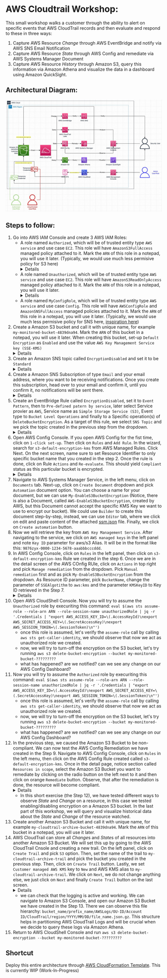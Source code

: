 # AWS Cloudtrail Workshop:
This small workshop walks a customer through the ability to alert on specific events that AWS CloudTrail records and then evaluate and respond to these in three ways:
1. Capture AWS Resource *Change* through AWS EventBridge and notify via AWS SNS Email Notification
2. Capture AWS Resource *State* through AWS Config and remediate via AWS Systems Manager Document
3. Capture AWS Resource *History* through Amazon S3, query this information via Amazon Athena and visualize the data in a dashboard using Amazon QuickSight.

## Architectural Diagram:
![Architectural Diagram](/img/cloudtrail-workshop-2021.jpg)

## Steps to follow: 
1. Go into AWS IAM Console and create 3 AWS IAM Roles:
    - A role named `Authorized`, which will be of trusted entity type `AWS service` and use case `EC2`. This role will have `AmazonS3FullAccess` managed policy attached to it. Mark the `ARN` of this role in a notepad, you will use it later. (Typically, we would use much less permisive policy for S3 here) <details>![Authorized IAM Role Configuration](/img/step1a.png)</details>
    - A role named `Unauthorized`, which will be of trusted entity type `AWS service` and use case `EC2`. This role will have `AmazonS3ReadOnlyAccess` managed policy attached to it. Mark the `ARN` of this role in a notepad, you will use it later. <details>![Authorized IAM Role Configuration](/img/step1b.png)</details>
    - A role named `MyConfigRole`, which will be of trusted entity type `AWS service` and use case `Config`. This role will have `AWSConfigRole` and `AmazonSNSFullAccess` managed policies attached to it. Mark the `ARN` of this role in a notepad, you will use it later. (Typically, we would use much less permisive policy for SNS here, [inspiration here](https://docs.aws.amazon.com/config/latest/developerguide/iamrole-permissions.html))
2. Create a Amazon S3 bucket and call it with unique name, for example `my-monitored-bucket-4839dna94`. Mark the `ARN` of this bucket in a notepad, you will use it later. When creating this bucket, set-up `Default Encryption` as `Enabled` and use the value `AWS Key Management Service key (SSE-KMS)` <details>![S3 Bucket Encryption Configuration](/img/step2.png)</details>
3. Create an Amazon SNS topic called `EncryptionDisabled` and set it to be `Standard` <details>![SNS Topic Configuration](/img/step3.png)</details>
4. Create a Amazon SNS Subscription of type `Email` and your email address, where you want to be receiving notifications. Once you create this subscription, head over to your email and confirm it, until you confirm it, no notifications will be sent there. <details>![SNS Subscription Configuration](/img/step4.png)</details>
5. Create an EventBridge Rule called `EncryptionDisabled`, set it to `Event Pattern`, then to `Pre-defined patern by service`, later select Service provier as `AWS`, Service name as `Simple Storage Service (S3)`, Event type to `Bucket Level Operations` and finally to a Specific operation(s) of `DeleteBucketEncryption`. As a target of this rule, we select `SNS Topic` and we pick the topic created in the previous step from the dropdown. <details>![EventBridge Rule Configuration](/img/step5.png)</details>
6. Open AWS Config Console. If you open AWS Config for the fist time, click on `1-click set-up`. Then click on `Rules` and `Add Rule`. In the wizard, search for `s3-default-encryption-kms` from AWS Managed Rules. Click Next. On the next screen, name sure to set Resource Identifier to only specific bucket name that you created in the step 2. Once the rule is done, click on Rule `Actions` and `Re-evaluate`. This should yield `Compliant` status as this particular bucket is encrypted. <details>![Config Rule Configuration](/img/step6.png)</details> 
7. Navigate to AWS Systems Manager Service, in the left menu, click on `Documents` tab. Next-up, click on `Create Document` dropdown and pick `Automation` document option. You can choose a name for your document, but we can use `My-EnableS3BucketEncryption` (Notice, there is also a Document, called `AWS-EnableS3BucketEncryption`, created by AWS, but this Document cannot accept the specific KMS Key we want to use to encrypt our bucket). We could use `Builder` to create this document step-by-step, instead, we can use `Editor` tab, where we click on edit and paste content of the attached [ssm.json](/ssm.json) file. Finally, we click on `Create automation` button.
8. Now we will retrieve the key from `AWS Key Management Service`. After navigating to the service, we click on `AWS managed keys` in the left panel and note `Key ID` parameter for aws/s3 Alias. It will be in the format like this: 	`9876zyx-0000-1234-5678-aaabbbcccddd`.
9. In AWS Config Console, click on `Rules` in the left panel, then click on `s3-default-encryption-kms` Rule we created in the step 6. Once we are in the detail screen of the AWS COnfig RUle, click on `Actions` in top right and pick `Manage remediation` from the dropdown. Pick `Manual remediation` first and as pick `My-EnableS3BucketEncryption` from the dropdown. As Resource ID parameter, pick `BucketName`, change the parameter of `SSEAlgotithm` to `aws:kms` and the parameter `KMSKeyID` to Key ID retrieved in the Step 7. <details>![Config Rule Remediation Configuration](/img/step8.png)</details>
10. Open AWS CloudShell Console. Now you will try to assume the `Unauthorized` role by execuriting this command: `eval $(aws sts assume-role --role-arn ARN --role-session-name unauthorizedRole | jq -r '.Credentials | "export AWS_ACCESS_KEY_ID=\(.AccessKeyId)\nexport AWS_SECRET_ACCESS_KEY=\(.SecretAccessKey)\nexport AWS_SESSION_TOKEN=\(.SessionToken)\n"')`
    - once this role is assumed, let's verify the `assume-role` call by calling `aws sts get-caller-identity`, we should observe that now we act as unauthorized role we created. 
    - now, we will try to turn-off the encryption on the S3 bucket, let's try running  `aws s3 delete-bucket-encryption --bucket my-monitored-bucket-?????????`
    - what has happened? are we notified? can we see any change on our AWS Config Dashboard?
11. Now you will try to assume the `Authorized` role by execuriting this command: `eval $(aws sts assume-role --role-arn ARN --role-session-name unauthorizedRole | jq -r '.Credentials | "export AWS_ACCESS_KEY_ID=\(.AccessKeyId)\nexport AWS_SECRET_ACCESS_KEY=\(.SecretAccessKey)\nexport AWS_SESSION_TOKEN=\(.SessionToken)\n"')`
    - once this role is assumed, let's verify the `assume-role` call by calling `aws sts get-caller-identity`, we should observe that now we act as unauthorized role we created. 
    - now, we will try to turn-off the encryption on the S3 bucket, let's try running  `aws s3 delete-bucket-encryption --bucket my-monitored-bucket-?????????`
    - what has happened? are we notified? can we see any change on our AWS Config Dashboard?
12. In the previous step, we caused the Amazon S3 Bucket to be non-compliant. We can now test the AWS Config Remediation we have created in the Step 9. Navigate to AWS Config Console, click on `Rules` in the left menu, then click on the AWS Config Rule created called `s3-default-encryption-kms`. Once in the detail page, notice section called `Resources in scope`, select the Amazon S3 Bucket you want to remediate by clicking on the radio button on the left next to it and then click on orange `Remediate` button. Observe, that after the remediation is done, the resource will become compliant. <details>![Config Rule Remediation Trigger](/img/step12.png)</details>
    - In this short exercise (the Step 12), we have tested different ways to observe *State* and *Change* on a resource, in this case we tested enabling/disabling encryption on a Amazon S3 bucket. In the last part of this workshop, we will query and visualize historical data about the *State* and *Change* of the resource watched.
13. Create another Amazon S3 Bucket and call it with unique name, for example `my-cloudtrail-archive-bucket-4839dna94`. Mark the `ARN` of this bucket in a notepad, you will use it later.
14. AWS CloudTrail can store all *Change*s and *State*s of all resources into another Amazon S3 Bucket. We will set this up by going to the AWS CloudTrail Cnsole and creating a new trail. On the left panel, click on `Create Trail` and pick `S3` option. Then, set the name of the trail to `my-cloudtrail-archive-trail` and pick the bucket you created in the previous step. Then, click on `Create Trail` button. Lastly, we set `Customer managed AWS KMS` key to `New` and AWS KMS alias to `my-cloudtrail-archive-trail`. We click on `Next`, we do not change anything else, we just click on `Next` and finally `Create Trail` button on the last screen. <details>![CloudTrail Trail Remediation Trigger](/img/step14.png)</details>
    - we can check that the logging is active and working. We can navigate to Amazon S3 Console, and open our Amazon S3 Bucket we have created in the Step 13. There we can observe this file hierarchy: `bucket_name/prefix_name/AWSLogs/OU-ID/Account ID/CloudTrail/region/YYYY/MM/DD/file_name.json.gz`. This structure helps in partitioning AWS CloudTrail Logs and will be crucial when we decide to query these logs via Amazon Athena.
15. Return to AWS CloudShell Console and run `aws s3 delete-bucket-encryption --bucket my-monitored-bucket-?????????`

## Shortcut
Deploy this entire architecture through [AWS CloudFormation Template](/template.yaml). This is currently WIP (Work-In-Progress)